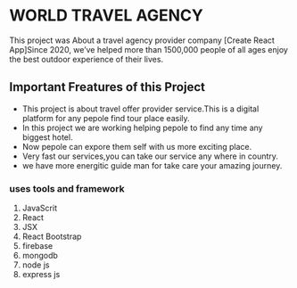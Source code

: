 # WORLD TRAVEL AGENCY

This project was About a travel agency provider company [Create React App]Since 2020, we’ve helped more than 1500,000 people of all ages enjoy the best outdoor experience of their lives.

## Important Freatures of this Project

- This project is about travel offer provider service.This is a digital platform for any pepole find tour place easily.
- In this project we are working helping pepole to find any time any biggest hotel.
- Now pepole can expore them self with us more exciting place.
- Very fast our services,you can take our service any where in country.
- we have more energitic guide man for take care your amazing journey.


### uses tools and framework

1. JavaScrit
2. React
3. JSX
4. React Bootstrap
5. firebase
6. mongodb
7. node js
8. express js



